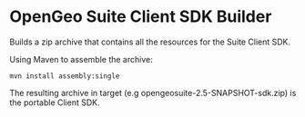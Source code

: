 # OpenGeo Suite Client SDK Builder

Builds a zip archive that contains all the resources for the Suite Client SDK.

Using Maven to assemble the archive:

    mvn install assembly:single

The resulting archive in target (e.g opengeosuite-2.5-SNAPSHOT-sdk.zip) is the portable Client SDK.

